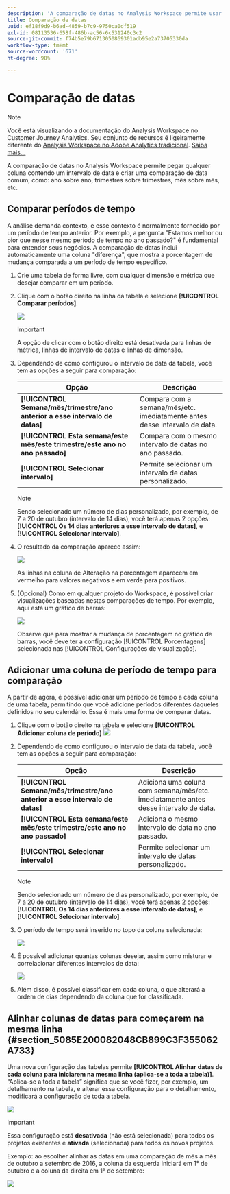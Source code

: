 ```yaml
---
description: 'A comparação de datas no Analysis Workspace permite usar qualquer coluna que contenha um intervalo de datas e criar uma comparação de datas comum, como: ano a ano, trimestre a trimestre, mês a mês, etc.'
title: Comparação de datas
uuid: ef18f9d9-b6ad-4859-b7c9-9750ca0df519
exl-id: 08113536-658f-486b-ac56-6c531240c3c2
source-git-commit: f74b5e79b6713050869301adb95e2a73705330da
workflow-type: tm+mt
source-wordcount: '671'
ht-degree: 98%

---
```


# Comparação de datas

>[!NOTE]
>
>Você está visualizando a documentação do Analysis Workspace no Customer Journey Analytics. Seu conjunto de recursos é ligeiramente diferente do [Analysis Workspace no Adobe Analytics tradicional](https://experienceleague.adobe.com/docs/analytics/analyze/analysis-workspace/home.html). [Saiba mais...](/help/getting-started/cja-aa.md)

A comparação de datas no Analysis Workspace permite pegar qualquer coluna contendo um intervalo de data e criar uma comparação de data comum, como: ano sobre ano, trimestres sobre trimestres, mês sobre mês, etc.

## Comparar períodos de tempo

A análise demanda contexto, e esse contexto é normalmente fornecido por um período de tempo anterior. Por exemplo, a pergunta &quot;Estamos melhor ou pior que nesse mesmo período de tempo no ano passado?&quot; é fundamental para entender seus negócios. A comparação de datas inclui automaticamente uma coluna &quot;diferença&quot;, que mostra a porcentagem de mudança comparada a um período de tempo específico.

1. Crie uma tabela de forma livre, com qualquer dimensão e métrica que desejar comparar em um período.
1. Clique com o botão direito na linha da tabela e selecione **[!UICONTROL Comparar períodos]**.

   ![](assets/compare-time.png)

   >[!IMPORTANT]
   >
   >A opção de clicar com o botão direito está desativada para linhas de métrica, linhas de intervalo de datas e linhas de dimensão.

1. Dependendo de como configurou o intervalo de data da tabela, você tem as opções a seguir para comparação:

   | Opção | Descrição |
   |---|---|
   | **[!UICONTROL Semana/mês/trimestre/ano anterior a esse intervalo de datas]** | Compara com a semana/mês/etc. imediatamente antes desse intervalo de data. |
   | **[!UICONTROL Esta semana/este mês/este trimestre/este ano no ano passado]** | Compara com o mesmo intervalo de datas no ano passado. |
   | **[!UICONTROL Selecionar intervalo]** | Permite selecionar um intervalo de datas personalizado. |

   >[!NOTE]
   >
   >Sendo selecionado um número de dias personalizado, por exemplo, de 7 a 20 de outubro (intervalo de 14 dias), você terá apenas 2 opções: **[!UICONTROL Os 14 dias anteriores a esse intervalo de datas]**, e **[!UICONTROL Selecionar intervalo]**.

1. O resultado da comparação aparece assim:

   ![](assets/compare-time-result.png)

   As linhas na coluna de Alteração na porcentagem aparecem em vermelho para valores negativos e em verde para positivos.

1. (Opcional) Como em qualquer projeto do Workspace, é possível criar visualizações baseadas nestas comparações de tempo. Por exemplo, aqui está um gráfico de barras:

   ![](assets/compare-time-barchart.png)

   Observe que para mostrar a mudança de porcentagem no gráfico de barras, você deve ter a configuração [!UICONTROL Porcentagens] selecionada nas [!UICONTROL Configurações de visualização].

## Adicionar uma coluna de período de tempo para comparação

A partir de agora, é possível adicionar um período de tempo a cada coluna de uma tabela, permitindo que você adicione períodos diferentes daqueles definidos no seu calendário. Essa é mais uma forma de comparar datas.

1. Clique com o botão direito na tabela e selecione **[!UICONTROL Adicionar coluna de período]** ![](assets/add-time-period-column.png)

1. Dependendo de como configurou o intervalo de data da tabela, você tem as opções a seguir para comparação:

   | Opção | Descrição |
   |---|---|
   | **[!UICONTROL Semana/mês/trimestre/ano anterior a esse intervalo de datas]** | Adiciona uma coluna com semana/mês/etc. imediatamente antes desse intervalo de data. |
   | **[!UICONTROL Esta semana/este mês/este trimestre/este ano no ano passado]** | Adiciona o mesmo intervalo de data no ano passado. |
   | **[!UICONTROL Selecionar intervalo]** | Permite selecionar um intervalo de datas personalizado. |

   >[!NOTE]
   >
   >Sendo selecionado um número de dias personalizado, por exemplo, de 7 a 20 de outubro (intervalo de 14 dias), você terá apenas 2 opções: **[!UICONTROL Os 14 dias anteriores a esse intervalo de datas]**, e **[!UICONTROL Selecionar intervalo]**.

1. O período de tempo será inserido no topo da coluna selecionada:

   ![](assets/add-time-period-column2.png)

1. É possível adicionar quantas colunas desejar, assim como misturar e correlacionar diferentes intervalos de data:

   ![](assets/add-time-period-column4.png)

1. Além disso, é possível classificar em cada coluna, o que alterará a ordem de dias dependendo da coluna que for classificada.

## Alinhar colunas de datas para começarem na mesma linha {#section_5085E200082048CB899C3F355062A733}

Uma nova configuração das tabelas permite **[!UICONTROL Alinhar datas de cada coluna para iniciarem na mesma linha (aplica-se a toda a tabela)]**. “Aplica-se a toda a tabela” significa que se você fizer, por exemplo, um detalhamento na tabela, e alterar essa configuração para o detalhamento, modificará a configuração de toda a tabela.

![](assets/date-comparison-setting.png)

>[!IMPORTANT]
>
>Essa configuração está **desativada** (não está selecionada) para todos os projetos existentes e **ativada** (selecionada) para todos os novos projetos.

Exemplo: ao escolher alinhar as datas em uma comparação de mês a mês de outubro a setembro de 2016, a coluna da esquerda iniciará em 1° de outubro e a coluna da direita em 1° de setembro:

![](assets/add-time-period-column3.png)

<!-- 

<p>See Jonny Moon's email from November 3. </p>

 -->

